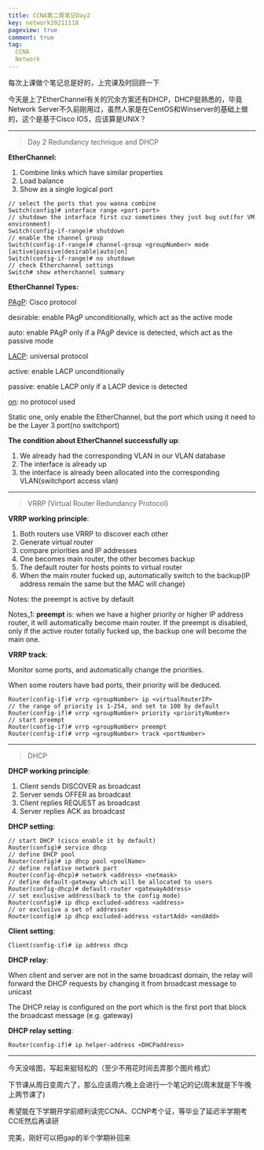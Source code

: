 ```yaml
---
title: CCNA第二周笔记Day2
key: network20211118
pageview: true
comment: true
tag:
  CCNA
  Network
---
```


每次上课做个笔记总是好的，上完课及时回顾一下

今天是上了EtherChannel有关的冗余方案还有DHCP，DHCP挺熟悉的，毕竟Network Server不久前刚用过，虽然人家是在CentOS和Winserver的基础上做的，这个是基于Cisco IOS，应该算是UNIX？

<!--more-->

---

> Day 2 Redundancy technique and DHCP

**EtherChannel:**

1. Combine links which have similar properties
2. Load balance
3. Show as a single logical port

```
// select the ports that you wanna combine
Switch(config)# interface range <port-port>
// shutdown the interface first cuz sometimes they just bug out(for VM environment)
Switch(config-if-range)# shutdown
// enable the channel group
Switch(config-if-range)# channel-group <groupNumber> mode [active|passive|desirable|auto|on]
Switch(config-if-range)# no shutdown
// check Etherchannel settings
Switch# show etherchannel summary
```

**EtherChannel Types:**

<u>PAgP</u>: Cisco protocol

desirable: enable PAgP unconditionally, which act as the active mode

auto: enable PAgP only if a PAgP device is detected, which act as the passive mode

<u>LACP</u>: universal protocol

active: enable LACP unconditionally

passive: enable LACP only if a LACP device is detected

<u>on</u>: no protocol used

Static one, only enable the EtherChannel, but the port which using it need to be the Layer 3 port(no switchport)

**The condition about EtherChannel successfully up**:

1. We already had the corresponding VLAN in our VLAN database
2. The interface is already up
3. the interface is already been allocated into the corresponding VLAN(switchport access vlan)

---

> VRRP (Virtual Router Redundancy Protocol)

**VRRP working principle**:

1. Both routers use VRRP to discover each other
2. Generate virtual router
3. compare priorities and IP addresses
4. One becomes main router, the other becomes backup
5. The default router for hosts points to virtual router
6. When the main router fucked up, automatically switch to the backup(IP address remain the same but the MAC will change)

Notes: the preempt is active by default

Notes_1: **preempt** is: when we have a higher priority or higher IP address router, it will automatically become main router. If the preempt is disabled, only if the active router totally fucked up, the backup one will become the main one.

**VRRP track**:

Monitor some ports, and automatically change the priorities.

When some routers have bad ports, their priority will be deduced.

```
Router(config-if)# vrrp <groupNumber> ip <virtualRouterIP>
// the range of priority is 1-254, and set to 100 by default
Router(config-if)# vrrp <groupNumber> priority <priorityNumber>
// start preempt
Router(config-if)# vrrp <groupNumber> preempt
Router(config-if)# vrrp <groupNumber> track <portNumber>
```

---

> DHCP

**DHCP working principle**:

1. Client sends DISCOVER as broadcast
2. Server sends OFFER as broadcast
3. Client replies REQUEST as broadcast
4. Server replies ACK as broadcast

**DHCP setting**:

```
// start DHCP (cisco enable it by default)
Router(config)# service dhcp
// define DHCP pool
Router(config)# ip dhcp pool <poolName>
// define relative network part
Router(config-dhcp)# network <address> <netmask>
// define default-gateway which will be allocated to users
Router(config-dhcp)# default-router <gatewayAddress>
// set exclusive address(back to the config mode)
Router(config)# ip dhcp excluded-address <address>
// or exclusive a set of addresses
Router(config)# ip dhcp excluded-address <startAdd> <endAdd>
```

**Client setting**:

```
Client(config-if)# ip address dhcp
```

**DHCP relay**:

When client and server are not in the same broadcast domain, the relay will forward the DHCP requests by changing it from broadcast message to unicast

The DHCP relay is configured on the port which is the first port that block the broadcast message (e.g. gateway)

**DHCP relay setting**:

```
Router(config-if)# ip helper-address <DHCPaddress>
```

---

今天没啥图，写起来挺轻松的（至少不用花时间去弄那个图片格式）

下节课从周日变周六了，那么应该周六晚上会进行一个笔记的记(周末就是下午晚上两节课了)

希望能在下学期开学前顺利读完CCNA、CCNP考个证，等毕业了延迟半学期考CCIE然后再读研

完美，刚好可以把gap的半个学期补回来